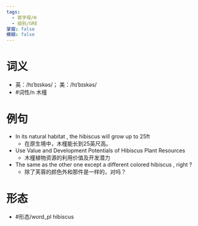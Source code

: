 ```yaml
---
tags:
  - 首字母/H
  - 级别/GRE
掌握: false
模糊: false
---
```

# 词义
- 英：/hɪˈbɪskəs/； 美：/hɪˈbɪskəs/
- #词性/n  木槿
# 例句
- In its natural habitat , the hibiscus will grow up to 25ft
	- 在原生境中，木槿能长到25英尺高。
- Use Value and Development Potentials of Hibiscus Plant Resources
	- 木槿植物资源的利用价值及开发潜力
- The same as the other one except a different colored hibiscus , right ?
	- 除了芙蓉的颜色外和那件是一样的，对吗？
# 形态
- #形态/word_pl hibiscus
